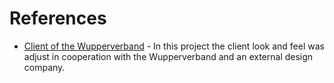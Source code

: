 # References

* [Client of the Wupperverband](https://fluggs.wupperverband.de/swc/) - In this project the client look and feel was adjust in cooperation with the Wupperverband and an external design company.
